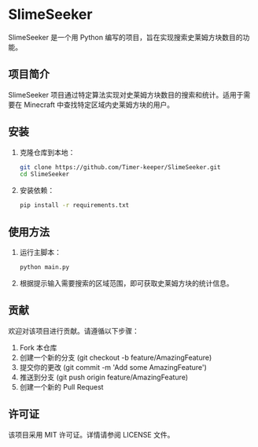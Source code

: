 # SlimeSeeker

SlimeSeeker 是一个用 Python 编写的项目，旨在实现搜索史莱姆方块数目的功能。

## 项目简介

SlimeSeeker 项目通过特定算法实现对史莱姆方块数目的搜索和统计。适用于需要在 Minecraft 中查找特定区域内史莱姆方块的用户。

## 安装

1. 克隆仓库到本地：
   ```bash
   git clone https://github.com/Timer-keeper/SlimeSeeker.git
   cd SlimeSeeker

2. 安装依赖：
   ```bash
   pip install -r requirements.txt
## 使用方法

1. 运行主脚本：
   ```bash
   python main.py

2. 根据提示输入需要搜索的区域范围，即可获取史莱姆方块的统计信息。

## 贡献

欢迎对该项目进行贡献。请遵循以下步骤：
1. Fork 本仓库
2. 创建一个新的分支 (git checkout -b feature/AmazingFeature)
3. 提交你的更改 (git commit -m 'Add some AmazingFeature')
4. 推送到分支 (git push origin feature/AmazingFeature)
5. 创建一个新的 Pull Request

## 许可证

该项目采用 MIT 许可证。详情请参阅 LICENSE 文件。